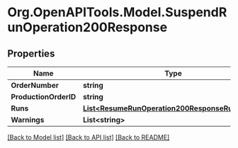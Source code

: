 # Org.OpenAPITools.Model.SuspendRunOperation200Response

## Properties

Name | Type | Description | Notes
------------ | ------------- | ------------- | -------------
**OrderNumber** | **string** |  | [optional] 
**ProductionOrderID** | **string** |  | [optional] 
**Runs** | [**List&lt;ResumeRunOperation200ResponseRunsInner&gt;**](ResumeRunOperation200ResponseRunsInner.md) |  | [optional] 
**Warnings** | **List&lt;string&gt;** |  | [optional] 

[[Back to Model list]](../README.md#documentation-for-models) [[Back to API list]](../README.md#documentation-for-api-endpoints) [[Back to README]](../README.md)

